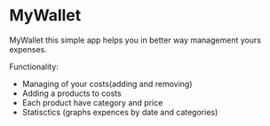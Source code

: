 # MyWallet
MyWallet this simple app helps you in better way management yours expenses.

Functionality:
* Managing of your costs(adding and removing)
* Adding a products to costs
* Each product have category and price
* Statisctics (graphs expences by date and categories)
